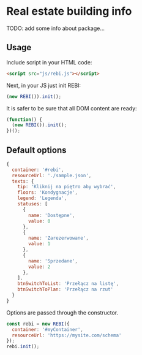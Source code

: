 # Real estate building info

TODO: add some info about package...

## Usage

Include script in your HTML code:

```html
<script src="js/rebi.js"></script>
```

Next, in your JS just init REBI:

```js
(new REBI()).init();
```

It is safer to be sure that all DOM content are ready:

```js
(function() {
  (new REBI()).init();
})();
```

## Default options

```js
{
  container: '#rebi',
  resourceUrl: './sample.json',
  texts: {
    tip: 'Kliknij na piętro aby wybrać',
    floors: 'Kondygnacje',
    legend: 'Legenda',
    statuses: [
      {
        name: 'Dostępne',
        value: 0
      },
      {
        name: 'Zarezerwowane',
        value: 1
      },
      {
        name: 'Sprzedane',
        value: 2
      },
    ],
    btnSwitchToList: 'Przełącz na listę',
    btnSwitchToPlan: 'Przełącz na rzut'
  }
}
```

Options are passed through the constructor.

```js
const rebi = new REBI({
  container: '#myContainer',
  resourceUrl: 'https://mysite.com/schema'
});
rebi.init();
```
